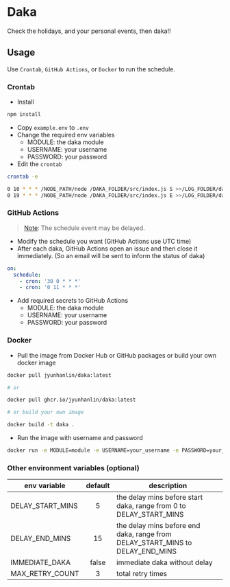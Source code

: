 # Daka

Check the holidays, and your personal events, then daka!!

## Usage

Use `Crontab`, `GitHub Actions`, or `Docker` to run the schedule.

### Crontab

- Install

```bash
npm install
```

- Copy `example.env` to `.env`
- Change the required env variables
  - MODULE: the daka module
  - USERNAME: your username
  - PASSWORD: your password
- Edit the `crontab`

```bash
crontab -e

0 10 * * * /NODE_PATH/node /DAKA_FOLDER/src/index.js S >>/LOG_FOLDER/daka.log 2>&1
0 19 * * * /NODE_PATH/node /DAKA_FOLDER/src/index.js E >>/LOG_FOLDER/daka.log 2>&1
```

### GitHub Actions

> [Note](https://docs.github.com/en/actions/using-workflows/events-that-trigger-workflows#schedule): The schedule event may be delayed.

- Modify the schedule you want (GitHub Actions use UTC time)
- After each daka, GitHub Actions open an issue and then close it immediately. (So an email will be sent to inform the status of daka)

```yaml
on:
  schedule:
    - cron: '30 0 * * *'
    - cron: '0 11 * * *'
```

- Add required secrets to GitHub Actions
  - MODULE: the daka module
  - USERNAME: your username
  - PASSWORD: your password

### Docker

- Pull the image from Docker Hub or GitHub packages or build your own docker image

```bash
docker pull jyunhanlin/daka:latest

# or

docker pull ghcr.io/jyunhanlin/daka:latest

# or build your own image

docker build -t daka .
```

- Run the image with username and password

```bash
docker run -e MODULE=module -e USERNAME=your_username -e PASSWORD=your_password DAKA_IMAGE
```

### Other environment variables (optional)

| env variable     | default | description                                                                   |
| ---------------- | :-----: | ----------------------------------------------------------------------------- |
| DELAY_START_MINS |    5    | the delay mins before start daka, range from 0 to DELAY_START_MINS            |
| DELAY_END_MINS   |   15    | the delay mins before end daka, range from DELAY_START_MINS to DELAY_END_MINS |
| IMMEDIATE_DAKA   |  false  | immediate daka without delay                                                  |
| MAX_RETRY_COUNT  |    3    | total retry times                                                             |
